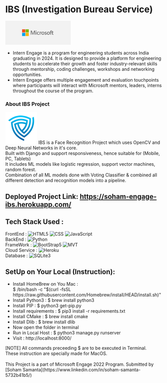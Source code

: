 # IBS (Investigation Bureau Service)
<img src="/static/ms.png" alt="Micorsoft Engage Banner" height="75px">
<ul>
    <li>Intern Engage is a program for engineering students across India graduating in 2024. It is designed to provide a platform for engineering students to accelerate their growth and foster industry-relevant skills through mentorship, coding challenges, workshops and networking opportunities.</li>
    <li>Intern Engage offers multiple engagement and evaluation touchpoints where participants will interact with Microsoft mentors, leaders, interns throughout the course of the program.</li>
</ul>

### About IBS Project 
<!-- <table>
    <tr>
        <td><img src="/static/logo.png" alt="IBS Logo" height="25px" width="25px"></td>
        <td>
            IBS is a Face Recognition Project which uses OpenCV and Deep Neural Networks in it's core. <br>
            Built with Django and support responsiveness, hence suitable for (Mobile, PC, Tablets) <br>
            It includes ML models like logistic regression, support vector machines, random forest. <br>
            Combination of all ML models done with Voting Classifier & combined all different detection and recognition models into a pipeline. <br>
        </td>
    </tr>
</table> -->

<img src="/static/logo.png" alt="IBS Logo" height="100px" width="100px">
IBS is a Face Recognition Project which uses OpenCV and Deep Neural Networks in it's core. <br>
Built with Django and support responsiveness, hence suitable for (Mobile, PC, Tablets) <br>
It includes ML models like logistic regression, support vector machines, random forest. <br>
Combination of all ML models done with Voting Classifier & combined all different detection and recognition models into a pipeline. 
<br>

## Deployed Project Link: https://soham-engage-ibs.herokuapp.com/

## Tech Stack Used : <br>
FrontEnd : ![HTML5](https://img.shields.io/badge/-HTML5-000?&logo=html5&logoColor=E34F26)
           ![CSS](https://img.shields.io/badge/-CSS-000?&logo=css3&logoColor=1572B6)
           ![JavaScript](https://img.shields.io/badge/-JavaScript-000?&logo=JavaScript&logoColor=ddc508)
<br>
BackEnd : ![Python](https://img.shields.io/badge/-python-000?&logo=python&logoColor=B62829)
<br>
FrameWork : ![BootStrap5](https://img.shields.io/badge/-BootStrap5-000?&logo=bootstrap&logoColor=violet)
            ![MVT](https://img.shields.io/badge/-MVT-000?&logo=django&logoColor=green)
<br>
Cloud Service : ![Heroku](https://img.shields.io/badge/-Heroku-000?&logo=heroku&logoColor=violet)
<br>
Database : ![SQLite3](https://img.shields.io/badge/-SQLite3-000?&logo=sqlite&logoColor=lightblue)

## SetUp on Your Local (Instruction):
<ul>
    <li>Install HomeBrew on You Mac : <br>  $ /bin/bash -c "$(curl -fsSL https://raw.githubusercontent.com/Homebrew/install/HEAD/install.sh)" </li>
    <li>Install Python3 : $ brew install python3 </li>
    <li>Install PIP : $ python3 get-pip.py</li>
    <li>Install requirements : $ pip3 install -r requirements.txt</li>
    <li>Install CMake : $ brew install cmake</li>
    <li>Install Dlib : $ brew install dlib</li>
    <li>Now open the folder in terminal</li>
    <li>Run in Local Host : $ python3 manage.py runserver</li>
    <li>Visit : http://localhost:8000/ </li>
</ul>
[NOTE] All commands preceeding $ are to be executed in Terminal. <br> These instruction are specially made for MacOS. <br>
<br>
This Project is a part of Microsoft Engage 2022 Program. Submitted by [Soham Samanta](https://www.linkedin.com/in/soham-samanta-5732b41b5/) <br>
